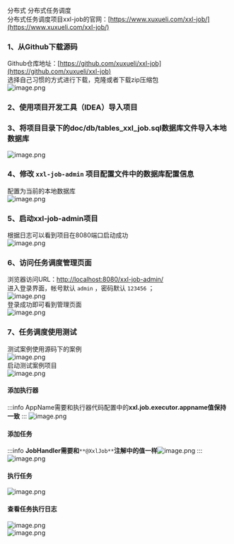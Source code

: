 分布式 分布式任务调度<br />分布式任务调度项目xxl-job的官网：[https://www.xuxueli.com/xxl-job/](https://www.xuxueli.com/xxl-job/)
<a name="gqSp6"></a>
### 1、从Github下载源码
Github仓库地址：[https://github.com/xuxueli/xxl-job](https://github.com/xuxueli/xxl-job)<br />选择自己习惯的方式进行下载，克隆或者下载zip压缩包<br />![image.png](https://cdn.nlark.com/yuque/0/2020/png/396745/1600568334559-ca3e5c56-e1f0-4daf-a36a-ace69ad26653.png#averageHue=%23555555&height=162&id=c01ax&originHeight=487&originWidth=3323&originalType=binary&ratio=1&rotation=0&showTitle=false&size=537109&status=done&style=none&title=&width=1107.6666666666667)
<a name="8ZiMl"></a>
### 2、使用项目开发工具（IDEA）导入项目
<a name="x52hT"></a>
### 3、将项目目录下的doc/db/tables_xxl_job.sql数据库文件导入本地数据库
![image.png](https://cdn.nlark.com/yuque/0/2020/png/396745/1600570358578-cc934ac7-fe50-4a79-8a4c-6fc377eed48d.png#averageHue=%233c3c3c&height=583&id=VEZGZ&originHeight=1750&originWidth=3323&originalType=binary&ratio=1&rotation=0&showTitle=false&size=2013622&status=done&style=none&title=&width=1107.6666666666667)
<a name="5UkWV"></a>
### 4、修改 `xxl-job-admin` 项目配置文件中的数据库配置信息
配置为当前的本地数据库<br />![image.png](https://cdn.nlark.com/yuque/0/2020/png/396745/1600570560312-a1170803-578e-4518-a51e-dd33365ad87e.png#averageHue=%23f8f8f7&height=687&id=gLCnT&originHeight=2060&originWidth=3840&originalType=binary&ratio=1&rotation=0&showTitle=false&size=951080&status=done&style=shadow&title=&width=1280)
<a name="kp0An"></a>
### 5、启动xxl-job-admin项目
根据日志可以看到项目在8080端口启动成功<br />![image.png](https://cdn.nlark.com/yuque/0/2020/png/396745/1600570817133-2874f997-f50e-434a-ab5f-8a669eb30cf9.png#averageHue=%23f5f4f3&height=687&id=Ak33z&originHeight=2060&originWidth=3840&originalType=binary&ratio=1&rotation=0&showTitle=false&size=928244&status=done&style=shadow&title=&width=1280)
<a name="fd38b99c"></a>
### 6、访问任务调度管理页面
浏览器访问URL：[http://localhost:8080/xxl-job-admin/](http://localhost:8080/xxl-job-admin/toLogin)<br />进入登录界面，帐号默认 `admin` ，密码默认 `123456` ；<br />![image.png](https://cdn.nlark.com/yuque/0/2020/png/396745/1600570894943-112535d9-c1d2-4db2-b133-040d9e316831.png#averageHue=%23c8d4dc&height=686&id=aKATo&originHeight=2059&originWidth=3840&originalType=binary&ratio=1&rotation=0&showTitle=false&size=376272&status=done&style=shadow&title=&width=1280)<br />登录成功即可看到管理页面<br />![image.png](https://cdn.nlark.com/yuque/0/2020/png/396745/1600571008292-cbe9c4ef-4e74-40dc-8fe5-904a4f9e095d.png#averageHue=%23e1dda5&height=687&id=c2Wll&originHeight=2060&originWidth=3840&originalType=binary&ratio=1&rotation=0&showTitle=false&size=469023&status=done&style=shadow&title=&width=1280)
<a name="8Q2pS"></a>
### 7、任务调度使用测试
测试案例使用源码下的案例<br />![image.png](https://cdn.nlark.com/yuque/0/2020/png/396745/1600571772247-89e2d031-5bf8-48a4-8438-d825f52ebd91.png#averageHue=%23f7f7f5&height=687&id=sq4Ft&originHeight=2060&originWidth=3840&originalType=binary&ratio=1&rotation=0&showTitle=false&size=814972&status=done&style=shadow&title=&width=1280)<br />启动测试案例项目<br />![image.png](https://cdn.nlark.com/yuque/0/2020/png/396745/1600572764215-70df438a-ba55-4d70-9bc9-9dcad866471a.png#averageHue=%23f5f4f3&height=687&id=wMSij&originHeight=2060&originWidth=3840&originalType=binary&ratio=1&rotation=0&showTitle=false&size=903784&status=done&style=shadow&title=&width=1280)
<a name="Jj4rr"></a>
#### 添加执行器
:::info
AppName需要和执行器代码配置中的**xxl.job.executor.appname值保持一致**
:::
![image.png](https://cdn.nlark.com/yuque/0/2020/png/396745/1600571717155-fc09f506-1ff6-46b3-ac05-fc8d7b39d853.png#averageHue=%2352a25b&height=687&id=DR215&originHeight=2060&originWidth=3840&originalType=binary&ratio=1&rotation=0&showTitle=false&size=677994&status=done&style=shadow&title=&width=1280)
<a name="N9ofI"></a>
#### 添加任务
:::info
**JobHandler需要和**`**@XxlJob**`**注解中的值一样**![image.png](https://cdn.nlark.com/yuque/0/2020/png/396745/1600572027803-b9f2b7c5-5a5f-4f52-a549-ace6d5b4ee08.png#averageHue=%23f7f6f5&height=687&id=r7pW5&originHeight=2060&originWidth=3840&originalType=binary&ratio=1&rotation=0&showTitle=false&size=970249&status=done&style=none&title=&width=1280)
:::
![image.png](https://cdn.nlark.com/yuque/0/2020/png/396745/1600572218286-9bad066e-00c4-4e34-8a6d-a0fd114fcf48.png#averageHue=%23b5d27d&height=687&id=QuKNc&originHeight=2060&originWidth=3840&originalType=binary&ratio=1&rotation=0&showTitle=false&size=725129&status=done&style=none&title=&width=1280)
<a name="SUt1R"></a>
#### 执行任务
![image.png](https://cdn.nlark.com/yuque/0/2020/png/396745/1600572820495-cee709e0-4c09-4fb9-bc81-d2056a4dfec2.png#averageHue=%2338af67&height=686&id=sHr8b&originHeight=2057&originWidth=3840&originalType=binary&ratio=1&rotation=0&showTitle=false&size=603069&status=done&style=shadow&title=&width=1280)
<a name="J7rhC"></a>
#### 查看任务执行日志
![image.png](https://cdn.nlark.com/yuque/0/2020/png/396745/1600572875655-0c8fb9ed-c8bc-4074-adfa-9e55ca251e8d.png#averageHue=%2374b964&height=687&id=IH0eN&originHeight=2060&originWidth=3840&originalType=binary&ratio=1&rotation=0&showTitle=false&size=584657&status=done&style=shadow&title=&width=1280)<br />![image.png](https://cdn.nlark.com/yuque/0/2020/png/396745/1600572908938-5b60fd38-2d88-424c-af4f-a930360fe1f6.png#averageHue=%23dfc290&height=687&id=VmOcx&originHeight=2060&originWidth=3840&originalType=binary&ratio=1&rotation=0&showTitle=false&size=466241&status=done&style=shadow&title=&width=1280)
